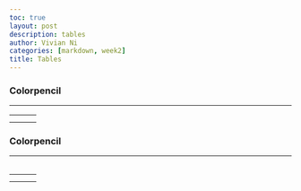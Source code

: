 ```yaml
---
toc: true
layout: post
description: tables
author: Vivian Ni
categories: [markdown, week2]
title: Tables
---
```


<h3>Colorpencil</h3>
<hr>
<table>
    <tr>
        <td></td>
        <td></td>
        <td></td>
    <tr>
    <tr>
        <td></td>
        <td></td>
        <td></td>
    <tr>
<table>

<h3>Colorpencil</h3>
<hr>
<table>
    <tr>
        <td></td>
        <td></td>
        <td></td>
    <tr>
    <tr>
         <td></td>
    <tr>
<table>
